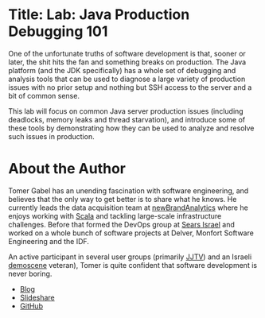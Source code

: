 Title: Lab: Java Production Debugging 101 
=========================================
One of the unfortunate truths of software development is that, sooner or later, the shit hits the fan and something breaks on production. The Java platform (and the JDK specifically) has a whole set of debugging and analysis tools that can be used to diagnose a large variety of production issues with no prior setup and nothing but SSH access to the server and a bit of common sense.

This lab will focus on common Java server production issues (including deadlocks, memory leaks and thread starvation), and introduce some of these tools by demonstrating how they can be used to analyze and resolve such issues in production.

About the Author
================
Tomer Gabel has an unending fascination with software engineering, and believes that the only way to get better is to share what he knows. He currently leads the data acquisition team at [newBrandAnalytics](http://www.newbrandanalytics.com) where he enjoys working with [Scala](http://www.scala-lang.org/) and tackling large-scale infrastructure challenges. Before that formed the DevOps group at [Sears Israel](http://sears.co.il/) and worked on a whole bunch of software projects at Delver, Monfort Software Engineering and the IDF.

An active participant in several user groups (primarily [JJTV](http://www.meetup.com/jjtv-il/)) and an Israeli [demoscene](http://en.wikipedia.org/wiki/Demoscene) veteran), Tomer is quite confident that software development is never boring.

* [Blog](http://www.tomergabel.com)
* [Slideshare](http://www.slideshare.net/holograph)
* [GitHub](https://github.com/holograph)

